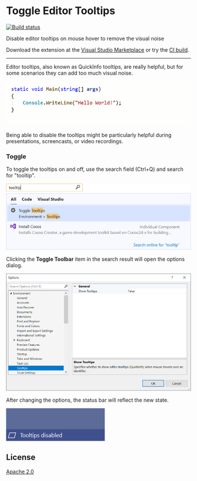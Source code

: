 # Toggle Editor Tooltips

[![Build status](https://ci.appveyor.com/api/projects/status/frkitxn9qqetxgna?svg=true)](https://ci.appveyor.com/project/madskristensen/togglequickinfo)

Disable editor tooltips on mouse hover to remove the visual noise 

Download the extension at the
[Visual Studio Marketplace](https://marketplace.visualstudio.com/items?itemName=MadsKristensen.ToggleEditorTooltips)
or try the
[CI build](http://vsixgallery.com/extension/1d076908-c0d7-4d92-b528-4b14a35ff4c5/).

---------------------------------------

Editor tooltips, also known as QuickInfo tooltips, are really helpful, but for some scenarios they can add too much visual noise.

![Quickinfo](art/quickinfo.gif)

Being able to disable the tooltips might be particularly helpful during presentations, screencasts, or video recordings.

### Toggle

To toggle the tooltips on and off, use the search field (Ctrl+Q) and search for "tooltip". 

![Search](art/search.png)

Clicking the **Toggle Toolbar** item in the search result will open the options dialog.

![Options](art/options.png)

After changing the options, the status bar will reflect the new state.

![Status Bar](art/statusbar.png)

## License
[Apache 2.0](LICENSE)
